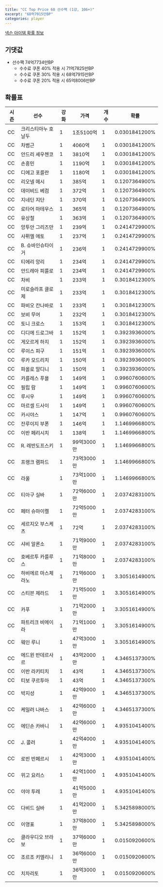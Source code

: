 ```yaml
---
title: "CC Top Price 60 선수팩 (1강, 106+)"
excerpt: "68억7915만BP"
categories: player
---
```

[넥슨 아이템 확률 정보](http://iteminfo.nexon.com/probability/fo4?sn=7332)

## 기댓값
- 선수팩 74억7734만BP
  - 수수료 쿠폰 40% 적용 시 71억7825만BP
  - 수수료 쿠폰 30% 적용 시 68억7915만BP
  - 수수료 쿠폰 20% 적용 시 65억8006만BP


## 확률표

|시즌|선수|강화|가격|개수|확률|
|---|---|---|---|---|---|
|CC|크리스티아누 호날두|1|1조5100억|1|0.0301841200%|
|CC|차범근|1|4060억|1|0.0301841200%|
|CC|안드리 셰우첸코|1|3810억|1|0.0301841200%|
|CC|손흥민|1|1190억|1|0.0301841200%|
|CC|디에고 포를란|1|1180억|1|0.0301841200%|
|CC|리오넬 메시|1|385억|1|0.1207364900%|
|CC|데이비드 베컴|1|372억|1|0.1207364900%|
|CC|지네딘 지단|1|370억|1|0.1207364900%|
|CC|로타어 마테우스|1|365억|1|0.1207364900%|
|CC|유상철|1|363억|1|0.1207364900%|
|CC|앙투안 그리즈만|1|239억|1|0.2414729900%|
|CC|사뮈엘 에토|1|237억|1|0.2414729900%|
|CC|B. 슈바인슈타이거|1|236억|1|0.2414729900%|
|CC|티에리 앙리|1|234억|1|0.2414729900%|
|CC|안드레아 피를로|1|234억|1|0.2414729900%|
|CC|차비|1|233억|1|0.3018412300%|
|CC|미로슬라프 클로제|1|233억|1|0.3018412300%|
|CC|파비오 칸나바로|1|233억|1|0.3018412300%|
|CC|보비 무어|1|232억|1|0.3018412300%|
|CC|토니 크로스|1|153억|1|0.3018412300%|
|CC|디디에 드로그바|1|152억|1|0.3923936000%|
|CC|게오르게 하지|1|152억|1|0.3923936000%|
|CC|루이스 피구|1|151억|1|0.3923936000%|
|CC|루카 모드리치|1|150억|1|0.3923936000%|
|CC|파올로 말디니|1|150억|1|0.3923936000%|
|CC|카를레스 푸욜|1|149억|1|0.9960760600%|
|CC|필립 람|1|149억|1|0.9960760600%|
|CC|루시우|1|149억|1|0.9960760600%|
|CC|마르셀 드사이|1|149억|1|0.9960760600%|
|CC|카시야스|1|147억|1|0.9960760600%|
|CC|잔루이지 부폰|1|146억|1|1.1469966800%|
|CC|이반 페리시치|1|138억|1|1.1469966800%|
|CC|R. 레반도프스키|1|99억3000만|1|1.1469966800%|
|CC|프랭크 램파드|1|73억3000만|1|1.1469966800%|
|CC|라울|1|73억1000만|1|1.1469966800%|
|CC|티아구 실바|1|72억6000만|1|2.0374283100%|
|CC|페터 슈마이켈|1|72억5000만|1|2.0374283100%|
|CC|세르지오 부스케츠|1|72억|1|2.0374283100%|
|CC|샤비 알론소|1|71억9000만|1|2.0374283100%|
|CC|호베르투 카를루스|1|71억8000만|1|2.0374283100%|
|CC|하비에르 마스체라노|1|71억6000만|1|3.3051614900%|
|CC|스티븐 제라드|1|71억5000만|1|3.3051614900%|
|CC|카푸|1|71억2000만|1|3.3051614900%|
|CC|파트리크 비에이라|1|71억1000만|1|3.3051614900%|
|CC|웨인 루니|1|47억3000만|1|3.3051614900%|
|CC|에드윈 반데르사르|1|43억2000만|1|4.3465137300%|
|CC|이반 라키티치|1|43억|1|4.3465137300%|
|CC|티보 쿠르투아|1|43억|1|4.3465137300%|
|CC|박지성|1|42억9000만|1|4.3465137300%|
|CC|케일러 나바스|1|42억6000만|1|4.3465137300%|
|CC|에딘손 카바니|1|42억6000만|1|4.9351041400%|
|CC|J. 콜러|1|42억4000만|1|4.9351041400%|
|CC|로빈 반페르시|1|42억3000만|1|4.9351041400%|
|CC|위고 요리스|1|42억1000만|1|4.9351041400%|
|CC|야야 투레|1|41억5000만|1|4.9351041400%|
|CC|다비드 실바|1|41억2000만|1|5.3425898000%|
|CC|이영표|1|37억8000만|1|5.3425898000%|
|CC|클라우디오 브라보|1|37억6000만|1|0.0150920600%|
|CC|조르조 키엘리니|1|36억6000만|1|0.0150920600%|
|CC|치차리토|1|36억3000만|1|0.0150920600%|
